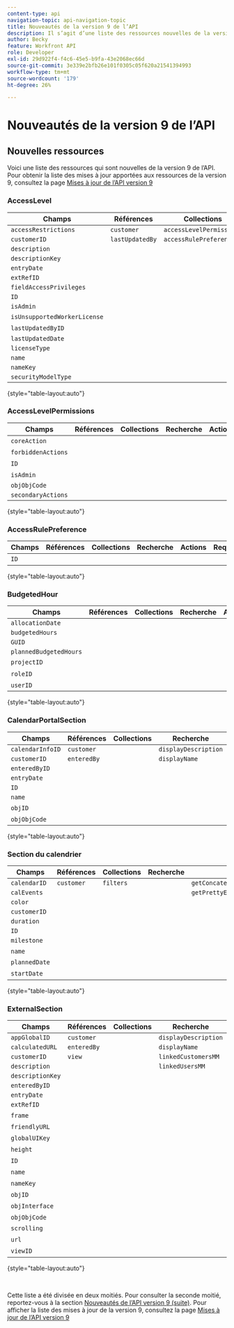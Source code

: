 ```yaml
---
content-type: api
navigation-topic: api-navigation-topic
title: Nouveautés de la version 9 de l’API
description: Il s’agit d’une liste des ressources nouvelles de la version 9 de l’API. Pour obtenir la liste des mises à jour apportées aux ressources de la version 9, veuillez consulter Mises à jour de l’API version 9 .
author: Becky
feature: Workfront API
role: Developer
exl-id: 29d922f4-f4c6-45e5-b9fa-43e2068ec66d
source-git-commit: 3e339e2bfb26e101f0305c05f620a21541394993
workflow-type: tm+mt
source-wordcount: '179'
ht-degree: 26%

---
```


# Nouveautés de la version 9 de l’API

## Nouvelles ressources

Voici une liste des ressources qui sont nouvelles de la version 9 de l’API. Pour obtenir la liste des mises à jour apportées aux ressources de la version 9, consultez la page [Mises à jour de l’API version 9](../../wf-api/api/new-api-version-9-updates.md)

### AccessLevel

| Champs | Références | Collections | Recherche | Actions | Requêtes | Opérations |
|---|---|---|---|---|---|---|
| `accessRestrictions` | `customer` | `accessLevelPermissions` |  |  |  | `ADD` |
| `customerID` | `lastUpdatedBy` | `accessRulePreferences` |  |  |  | `COPY` |
| `description` |  |  |  |  |  | `COUNT` |
| `descriptionKey` |  |  |  |  |  | `DELETE` |
| `entryDate` |  |  |  |  |  | `EDIT` |
| `extRefID` |  |  |  |  |  | `GET` |
| `fieldAccessPrivileges` |  |  |  |  |  | `REPLACE` |
| `ID` |  |  |  |  |  | `REPORT` |
| `isAdmin` |  |  |  |  |  | `SEARCH` |
| `isUnsupportedWorkerLicense` |  |  |  |  |  |   |
| `lastUpdatedByID` |  |  |  |  |  |   |
| `lastUpdatedDate` |  |  |  |  |  |  |
| `licenseType` |  |  |  |  |  |  |
| `name` |  |  |  |  |  |  |
| `nameKey` |  |  |  |  |  |  |
| `securityModelType` |  |  |  |  |  |  |

{style="table-layout:auto"}

### AccessLevelPermissions

| Champs | Références | Collections | Recherche | Actions | Requêtes | Opérations |
|---|---|---|---|---|---|---|
| `coreAction` |  |  |  |  |  |   |
| `forbiddenActions` |  |  |  |  |  |   |
| `ID` |  |  |  |  |  |   |
| `isAdmin` |  |  |  |  |  |   |
| `objObjCode` |  |  |  |  |  |  |
| `secondaryActions` |  |  |  |  |  |  |

{style="table-layout:auto"}

### AccessRulePreference

| Champs | Références | Collections | Recherche | Actions | Requêtes | Opérations |
|---|---|---|---|---|---|---|
| `ID` |   |   |   |   |   |   |

{style="table-layout:auto"}

### BudgetedHour

| Champs | Références | Collections | Recherche | Actions | Requêtes | Opérations |
|---|---|---|---|---|---|---|
| `allocationDate` |  |  |  |  |  | `ADD` |
| `budgetedHours` |  |  |  |  |  | `DELETE` |
| `GUID` |  |  |  |  |  | `GET` |
| `plannedBudgetedHours` |  |  |  |  |  | `SEARCH` |
| `projectID` |   |   |   |   |   |   |
| `roleID`  |   |   |   |   |   |   |
| `userID`  |   |   |   |   |   |   |

{style="table-layout:auto"}

### CalendarPortalSection

| Champs | Références | Collections | Recherche | Actions | Requêtes | Opérations |
|---|---|---|---|---|---|---|
| `calendarInfoID` | `customer` |  | `displayDescription` |  |  | `ADD` |
| `customerID` | `enteredBy` |  | `displayName` |  |  | `COPY` |
| `enteredByID` |  |  |  |  |  | `COUNT` |
| `entryDate` |  |  |  |  |  | `GET` |
| `ID` |  |  |  |  |  | `REPORT` |
| `name` |  |  |  |  |  | `SEARCH` |
| `objID`  |   |   |   |   |   |   |
| `objObjCode`  |   |   |   |   |   |   |

{style="table-layout:auto"}

### Section du calendrier

| Champs | Références | Collections | Recherche | Actions | Requêtes | Opérations |
|---|---|---|---|---|---|---|
| `calendarID` | `customer` | `filters` |  | `getConcatenatedExpressionForm` |  | `ADD` |
| `calEvents` |  |  |  | `getPrettyExpressionForm` |  | `COUNT` |
| `color` |  |  |  |  |  | `DELETE` |
| `customerID` |  |  |  |  |  | `EDIT` |
| `duration` |  |  |  |  |  | `GET` |
| `ID` |  |  |  |  |  | `REPORT` |
| `milestone` |  |  |  |  |  | `SEARCH` |
| `name`  |   |   |   |   |   |   |
| `plannedDate` |   |   |   |   |   |   |
| `startDate` |   |   |   |   |   |   |

{style="table-layout:auto"}

### ExternalSection

| Champs | Références | Collections | Recherche | Actions | Requêtes | Opérations |
|---|---|---|---|---|---|---|
| `appGlobalID` | `customer` |  | `displayDescription` | `calculateURL` |  | `ADD` |
| `calculatedURL` | `enteredBy` |  | `displayName` | `calculateURLS` |  | `COPY` |
| `customerID` | `view` |  | `linkedCustomersMM` |  |  | `COUNT` |
| `description` |  |  | `linkedUsersMM` |  |  | `DELETE` |
| `descriptionKey` |  |  |  |  |  | `EDIT` |
| `enteredByID` |  |  |  |  |  | `GET` |
| `entryDate` |  |  |  |  |  | `REPORT` |
| `extRefID` |  |  |  |  |  | `SEARCH` |
| `frame`  |   |   |   |   |   |   |
| `friendlyURL`  |   |   |   |   |   |   |
| `globalUIKey`  |   |   |   |   |   |   |
| `height`  |   |   |   |   |   |   |
| `ID`  |   |   |   |   |   |   |
| `name`  |   |   |   |   |   |   |
| `nameKey`  |   |   |   |   |   |   |
| `objID`  |   |   |   |   |   |   |
| `objInterface`  |   |   |   |   |   |   |
| `objObjCode`  |   |   |   |   |   |   |
| `scrolling` |   |   |   |   |   |   |
| `url` |   |   |   |   |   |   |
| `viewID` |   |   |   |   |   |   |

{style="table-layout:auto"}

 

Cette liste a été divisée en deux moitiés. Pour consulter la seconde moitié, reportez-vous à la section [Nouveautés de l’API version 9 (suite)](../../wf-api/api/new-api-version-9-continue.md). Pour afficher la liste des mises à jour de la version 9, consultez la page [Mises à jour de l’API version 9](../../wf-api/api/new-api-version-9-updates.md)
